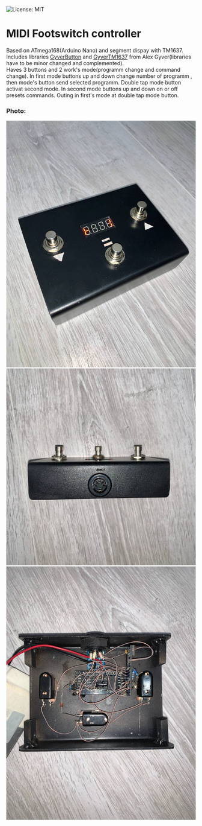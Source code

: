 ![License: MIT](https://img.shields.io/github/license/KorsakAndrey/led_lamp)
# MIDI Footswitch controller
Based on ATmega168(Arduino Nano) and segment dispay with TM1637.
Includes libraries [GyverButton](https://github.com/GyverLibs/GyverButton) and [GyverTM1637](https://github.com/GyverLibs/GyverTM1637) from Alex Gyver(libraries have to be minor changed and complemented).  
Haves 3 buttons and 2 work's mode(programm change and command change). In first mode buttons up and down change number of programm , then  mode's button send selected programm. Double tap mode button activat second mode. In second mode buttons up and down on or off presets commands. Outing in first's mode at double tap mode button.
### Photo:
![Mesage log ](/.img/1.jpg)
![Mesage log ](/.img/2.jpg)
![Mesage log ](/.img/3.jpg)
